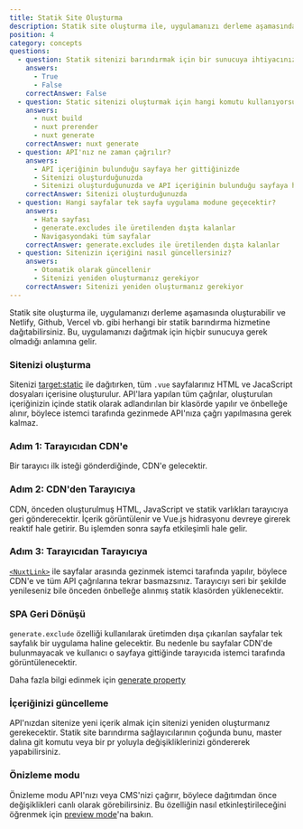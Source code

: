 ```yaml
---
title: Statik Site Oluşturma
description: Statik site oluşturma ile, uygulamanızı derleme aşamasında oluşturabilir ve Netlify, Github, Vercel vb. gibi herhangi bir statik barındırma hizmetine dağıtabilirsiniz.
position: 4
category: concepts
questions:
  - question: Statik sitenizi barındırmak için bir sunucuya ihtiyacınız var
    answers:
      - True
      - False
    correctAnswer: False
  - question: Static sitenizi oluşturmak için hangi komutu kullanıyorsunuz?
    answers:
      - nuxt build
      - nuxt prerender
      - nuxt generate
    correctAnswer: nuxt generate
  - question: API'nız ne zaman çağrılır?
    answers:
      - API içeriğinin bulunduğu sayfaya her gittiğinizde
      - Sitenizi oluşturduğunuzda
      - Sitenizi oluşturduğunuzda ve API içeriğinin bulunduğu sayfaya her gittiğinizde
    correctAnswer: Sitenizi oluşturduğunuzda
  - question: Hangi sayfalar tek sayfa uygulama modune geçecektir?
    answers:
      - Hata sayfası
      - generate.excludes ile üretilenden dışta kalanlar
      - Navigasyondaki tüm sayfalar
    correctAnswer: generate.excludes ile üretilenden dışta kalanlar
  - question: Sitenizin içeriğini nasıl güncellersiniz?
    answers:
      - Otomatik olarak güncellenir
      - Sitenizi yeniden oluşturmanız gerekiyor
    correctAnswer: Sitenizi yeniden oluşturmanız gerekiyor
---
```


Statik site oluşturma ile, uygulamanızı derleme aşamasında oluşturabilir ve Netlify, Github, Vercel vb. gibi herhangi bir statik barındırma hizmetine dağıtabilirsiniz. Bu, uygulamanızı dağıtmak için hiçbir sunucuya gerek olmadığı anlamına gelir.

### Sitenizi oluşturma

Sitenizi [target:static](/docs/2.x/features/deployment-targets#static-hosting) ile dağıtırken, tüm `.vue` sayfalarınız HTML ve JacaScript dosyaları içerisine oluşturulur. API'lara yapılan tüm çağrılar, oluşturulan içeriğinizin içinde statik olarak adlandırılan bir klasörde yapılır ve önbelleğe alınır, böylece istemci tarafında gezinmede API'nıza çağrı yapılmasına gerek kalmaz.

### Adım 1: Tarayıcıdan CDN'e 

Bir tarayıcı ilk isteği gönderdiğinde, CDN'e gelecektir.

### Adım 2: CDN'den Tarayıcıya

CDN, önceden oluşturulmuş HTML, JavaScript ve statik varlıkları tarayıcıya geri gönderecektir. İçerik görüntülenir ve Vue.js hidrasyonu devreye girerek reaktif hale getirir. Bu işlemden sonra sayfa etkileşimli hale gelir.

### Adım 3: Tarayıcıdan Tarayıcıya

[`<NuxtLink>`](/docs/2.x/features/nuxt-components#the-nuxtlink-component) ile sayfalar arasında gezinmek istemci tarafında yapılır, böylece CDN'e ve tüm API çağrılarına tekrar basmazsınız. Tarayıcıyı seri bir şekilde yenileseniz bile önceden önbelleğe alınmış statik klasörden yüklenecektir.

### SPA Geri Dönüşü

`generate.exclude` özelliği kullanılarak üretimden dışa çıkarılan sayfalar tek sayfalık bir uygulama haline gelecektir. Bu nedenle bu sayfalar CDN'de bulunmayacak ve kullanıcı o sayfaya gittiğinde tarayıcıda istemci tarafında görüntülenecektir.

<base-alert type="next">

Daha fazla bilgi edinmek için [generate property](/docs/2.x/configuration-glossary/configuration-generate#exclude)

</base-alert>

### İçeriğinizi güncelleme

API'nızdan sitenize yeni içerik almak için sitenizi yeniden oluşturmanız gerekecektir. Statik site barındırma sağlayıcılarının çoğunda bunu, master dalına git komutu veya bir pr yoluyla değişikliklerinizi göndererek yapabilirsiniz.

### Önizleme modu

Önizleme modu API'nızı veya CMS'nizi çağırır, böylece dağıtımdan önce değişiklikleri canlı olarak görebilirsiniz. Bu özelliğin nasıl etkinleştirileceğini öğrenmek için [preview mode](/docs/2.x/features/live-preview)'na bakın.

<quiz :questions="questions"></quiz>
